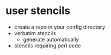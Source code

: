# user stencils

- create a repo in your config directory
- verbatim stencils
	- generate automatically
- stencils requiring perl code

